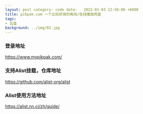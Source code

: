 ```yaml
---
layout: post category: code date:   2022-01-03 12:50:00 +0800
title: pikpak.com 一个比较好用的离线/在线播放网盘
tags:
- 云盘
background: ../img/02.jpg
---
```




### 登录地址<br>
https://www.mypikpak.com/


### 支持Alist挂载，仓库地址<br>
https://github.com/alist-org/alist

### Alist使用方法地址<br>
https://alist.nn.ci/zh/guide/

